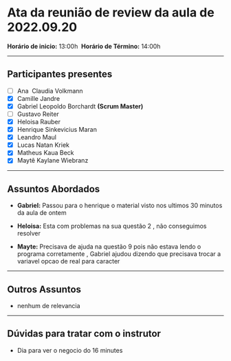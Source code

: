 # Ata da reunião de review da aula de 2022.09.20
**Horário de inicio:** 13:00h  **Horário de Término:** 14:00h

---

## Participantes presentes
- [ ] Ana  Claudia Volkmann
- [x] Camille Jandre
- [x] Gabriel Leopoldo Borchardt **(Scrum Master)**
- [ ] Gustavo Reiter
- [x] Heloisa Rauber
- [x] Henrique Sinkevicius Maran 
- [x] Leandro Maul 
- [x] Lucas Natan Kriek 
- [X] Matheus Kaua Beck
- [x] Maytê Kaylane Wiebranz

---

## Assuntos Abordados

- **Gabriel:** Passou para o henrique o material visto nos ultimos 30 minutos da aula de ontem 

- **Heloisa:** Esta com problemas na sua questão 2 , não conseguimos resolver 

- **Mayte:** Precisava de ajuda na questão 9 pois não estava lendo o programa corretamente , Gabriel ajudou dizendo que precisava trocar a variavel opcao de real para caracter
---

## Outros Assuntos 
- nenhum de relevancia

---

## Dúvidas para tratar com o instrutor
- Dia para ver o negocio do 16 minutes 